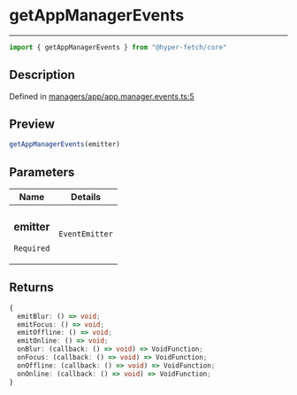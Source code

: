 

# getAppManagerEvents

<div class="api-docs__separator" data-reactroot="">

---

</div><div class="api-docs__import" data-reactroot="">

```ts
import { getAppManagerEvents } from "@hyper-fetch/core"
```

</div><div class="api-docs__section">

## Description

</div><div class="api-docs__description"><span class="api-docs__do-not-parse">



</span></div><p class="api-docs__definition">

Defined in [managers/app/app.manager.events.ts:5](https://github.com/BetterTyped/hyper-fetch/blob/2ce105c7/packages/core/src/managers/app/app.manager.events.ts#L5)

</p><div class="api-docs__section">

## Preview

</div><div class="api-docs__preview fn">

```ts
getAppManagerEvents(emitter)
```

</div><div class="api-docs__section">

## Parameters

</div><div class="api-docs__parameters"><table><thead><tr><th>Name</th><th>Details</th></tr></thead><tbody><tr param-data="emitter"><td class="api-docs__param-name required">

### emitter 

`Required`

</td><td class="api-docs__param-type">

`EventEmitter`

</td></tr></tbody></table></div><div class="api-docs__section">

## Returns

</div><div class="api-docs__returns">

```ts
{
  emitBlur: () => void;
  emitFocus: () => void;
  emitOffline: () => void;
  emitOnline: () => void;
  onBlur: (callback: () => void) => VoidFunction;
  onFocus: (callback: () => void) => VoidFunction;
  onOffline: (callback: () => void) => VoidFunction;
  onOnline: (callback: () => void) => VoidFunction;
}
```

</div>